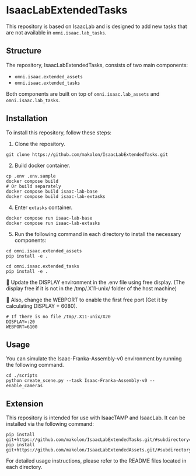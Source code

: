 # IsaacLabExtendedTasks
This repository is based on IsaacLab and is designed to add new tasks that are not available in `omni.isaac.lab_tasks`.

## Structure
The repository, IsaacLabExtendedTasks, consists of two main components:
- `omni.isaac.extended_assets`
- `omni.isaac.extended_tasks`

Both components are built on top of `omni.isaac.lab_assets` and `omni.isaac.lab_tasks`.

## Installation
To install this repository, follow these steps:

1. Clone the repository.
```
git clone https://github.com/makolon/IsaacLabExtendedTasks.git
```

2. Build docker container.
```
cp .env .env.sample
docker compose build
# Or build separately
docker compose build isaac-lab-base
docker compose build isaac-lab-extasks
```
4. Enter `extasks` container.
```
docker compose run isaac-lab-base
docker compose run isaac-lab-extasks
```
5. Run the following command in each directory to install the necessary components:
```
cd omni.isaac.extended_assets
pip install -e .

cd omni.isaac.extended_tasks
pip install -e .
```

:construction: Update the DISPLAY environment in the .env file using free display. (The display free if it is not in the /tmp/.X11-unix/ folder of the host machine)

:construction: Also, change the WEBPORT to enable the first free port (Get it by calculating DISPLAY + 6080).

```
# If there is no file /tmp/.X11-unix/X20
DISPLAY=:20
WEBPORT=6100
```


## Usage
You can simulate the Isaac-Franka-Assembly-v0 environment by running the following command.
```
cd ./scripts
python create_scene.py --task Isaac-Franka-Assembly-v0 --enable_cameras
```

## Extension
This repository is intended for use with IsaacTAMP and IsaacLab. It can be installed via the following command:
```
pip install git+https://github.com/makolon/IsaacLabExtendedTasks.git/#subdirectory=omni.isaac.extended_assets
pip install git+https://github.com/makolon/IsaacLabExtendedAssets.git/#subdirectory=omni.isaac.extended_tasks
```

For detailed usage instructions, please refer to the README files located in each directory.
